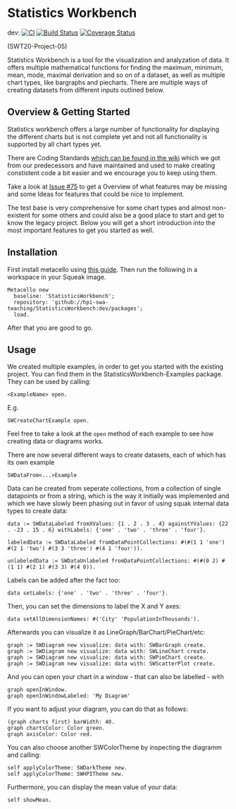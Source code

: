 
# Statistics Workbench

dev: 
[![CI](https://github.com/hpi-swa-teaching/StatisticsWorkbench/actions/workflows/ci.yml/badge.svg?branch=dev)](https://github.com/hpi-swa-teaching/StatisticsWorkbench/actions/workflows/ci.yml)
[![Build Status](https://api.travis-ci.org/hpi-swa-teaching/StatisticsWorkbench.svg?branch=dev)](https://travis-ci.org/hpi-swa-teaching/StatisticsWorkbench)
[![Coverage Status](https://coveralls.io/repos/github/hpi-swa-teaching/StatisticsWorkbench/badge.svg?branch=dev)](https://coveralls.io/github/hpi-swa-teaching/StatisticsWorkbench?branch=dev)

(SWT20-Project-05)

Statistics Workbench is a tool for the visualization and analyzation of data.
It offers multiple mathematical functions for finding the maximum, minimum, mean, mode, maximal derivation and so on of a dataset, as well as multiple chart types, like bargraphs and piecharts.
There are multiple ways of creating datasets from different inputs outlined below.

## Overview & Getting Started

Statistics workbench offers a large number of functionality for displaying the different charts but is not complete yet and not all functionality is supported by all chart types yet.

There are Coding Standards [which can be found in the wiki](https://github.com/hpi-swa-teaching/StatisticsWorkbench/wiki/Coding-Standards) which we got from our predecessors and have maintained and used to make creating constistent code a bit easier and we encourage you to keep using them.

Take a look at [Issue #75](/../../issues/75) to get a Overview of what features may be missing and some Ideas for features that could be nice to implement.

The test base is very comprehensive for some chart types and almost non-existent for some others and could also be a good place to start and get to know the legacy project. Below you will get a short introduction into the most important features to get you started as well.

## Installation

First install metacello using [this guide](https://github.com/Metacello/metacello#squeak). Then run the following in a workspace in your Squeak image.

```smalltalk
Metacello new
  baseline: 'StatisticsWorkbench';
  repository: 'github://hpi-swa-teaching/StatisticsWorkbench:dev/packages';
  load.
```

After that you are good to go.

## Usage

We created multiple examples, in order to get you started with the existing project.
You can find them in the StatisticsWorkbench-Examples package.
They can be used by calling:

```smalltalk
<ExampleName> open.
```

E.g.

```smalltalk
SWCreateChartExample open.
```

Feel free to take a look at the `open` method of each example to see how creating data or diagrams works.

There are now several different ways to create datasets, each of which has its own example

```smalltalk
SWDataFrom<...>Example
```

Data can be created from seperate collections, from a collection of single datapoints or from a string, which is the way it initially was implemented and which we have slowly been phasing out in favor of using squak internal data types to create data:

```smalltalk
data := SWDataLabeled fromXValues: {1 . 2 . 3 . 4} againstYValues: {22 . -23 . 15 . 6} withLabels: {'one' . 'two' . 'three' . 'four'}.

labeledData := SWDataLabeled fromDataPointCollections: #(#(1 1 'one') #(2 1 'two') #(3 3 'three') #(4 1 'four')).

unlabeledData := SWDataUnlabeled fromDataPointCollections: #(#(0 2) #(1 1) #(2 1) #(3 3) #(4 0)).
```

Labels can be added after the fact too:

```smalltalk
data setLabels: {'one' . 'two' . 'three' . 'four'}.
```

Then, you can set the dimensions to label the X and Y axes:

```smalltalk
data setAllDimensionNames: #('City' 'PopulationInThousands').
```

Afterwards you can visualize it as LineGraph/BarChart/PieChart/etc:

```smalltalk
graph := SWDiagram new visualize: data with: SWBarGraph create.
graph := SWDiagram new visualize: data with: SWLineChart create.
graph := SWDiagram new visualize: data with: SWPieChart create.
graph := SWDiagram new visualize: data with: SWScatterPlot create.
```

And you can open your chart in a window - that can also be labelled - with

```smalltalk
graph openInWindow.
graph openInWindowLabeled: 'My Diagram'
```

If you want to adjust your diagram, you can do that as follows:

```smalltalk
(graph charts first) barWidth: 40.
graph chartsColor: Color green.
graph axisColor: Color red.
```

You can also choose another SWColorTheme by inspecting the diagramm and calling:

```smalltalk
self applyColorTheme: SWDarkTheme new.
self applyColorTheme: SWHPITheme new.
```

Furthermore, you can display the mean value of your data:

```smalltalk
self showMean.
```
